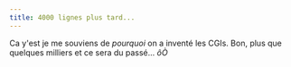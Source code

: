 ```yaml
---
title: 4000 lignes plus tard...
---
```


Ca y'est je me souviens de _pourquoi_ on a inventé les CGIs. Bon, plus que
quelques milliers et ce sera du passé... _ôÒ_

